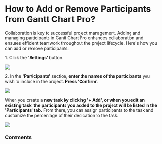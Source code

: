 # How to Add or Remove Participants from Gantt Chart Pro?

<p class="no-margin">Collaboration is key to successful project management. Adding and managing participants in Gantt Chart Pro enhances collaboration and ensures efficient teamwork throughout the project lifecycle. Here's how you can add or remove participants:</p>
<p class="no-margin"></p>
<p class="no-margin">1. Click the <b>'Settings'</b> button.</p>
<div class="intercom-container"><img src="https://downloads.intercomcdn.com/i/o/803085265/ecd44b159466340105cb751a/1.png"></div><p class="no-margin"></p>
<p class="no-margin">2. In the <b>'Participants'</b> section, <b>enter the names of the participants</b> you wish to include in the project. <b>Press 'Confirm'</b>.</p>
<div class="intercom-container"><img src="https://downloads.intercomcdn.com/i/o/803085445/2f5023c673fa397186d81e9c/2.png"></div><p class="no-margin"></p>
<p class="no-margin">When you create a <b>new task by clicking '+ Add', or when you edit an existing task, the participants you added to the project will be listed in the 'Participants' tab.</b> From there, you can assign participants to the task and customize the percentage of their dedication to the task.</p>
<p class="no-margin"></p>
<div class="intercom-container"><img src="https://downloads.intercomcdn.com/i/o/803102941/96f95698d315b4da37fc58cc/Gantt+Pro+Participants.png"></div><p class="no-margin"></p>
<p class="no-margin"></p>
<p class="no-margin"></p>

### Comments

<Commentaire />